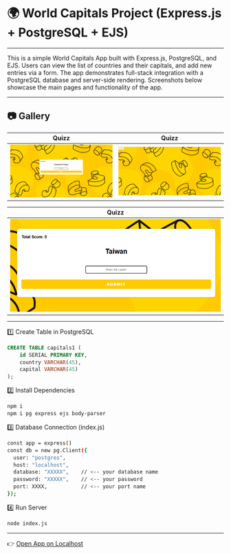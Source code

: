 # 🌍 World Capitals Project (Express.js + PostgreSQL + EJS)


---

This is a simple World Capitals App built with Express.js, PostgreSQL, and EJS.
Users can view the list of countries and their capitals, and add new entries via a form.
The app demonstrates full-stack integration with a PostgreSQL database and server-side rendering.
Screenshots below showcase the main pages and functionality of the app.

---

## 📷 Gallery

| Quizz| Quizz|
|--------|--------|
| ![pgq1](pgq1.png) | ![pgq2](pgq2.png) |

| Quizz |
|--------|
| ![pgq3](pgq3.png) |

---

 1️⃣ Create Table in PostgreSQL
```sql
CREATE TABLE capitals1 (
    id SERIAL PRIMARY KEY,
    country VARCHAR(45),
    capital VARCHAR(45)
);
```
2️⃣ Install Dependencies
```bash
npm i
npm i pg express ejs body-parser
```

3️⃣ Database Connection (index.js)
```bash
const app = express()
const db = new pg.Client({
  user: "postgres",
  host: "localhost",
  database: "XXXXX",    // <-- your database name
  password: "XXXXX",    // <-- your password
  port: XXXX,           // <-- your port name
});
```
4️⃣ Run Server
```bash
node index.js
```
---
👉 [Open App on Localhost](http://localhost:3000)
